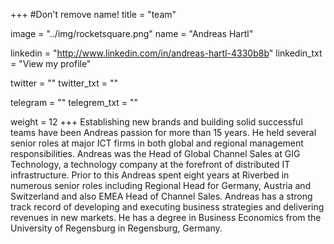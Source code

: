 +++
#Don't remove name!
title = "team"

image = "../img/rocketsquare.png"
name = "Andreas Hartl"

linkedin = "http://www.linkedin.com/in/andreas-hartl-4330b8b"
linkedin_txt = "View my profile"

twitter = ""
twitter_txt = ""

telegram = ""
telegrem_txt = ""

weight = 12
+++
Establishing new brands and building solid successful teams have been Andreas passion for more than 15 years. He held several senior roles at major ICT firms in both global and regional management responsibilities. Andreas was the Head of Global Channel Sales at GIG Technology, a technology company at the forefront of distributed IT infrastructure. Prior to this Andreas spent eight years at Riverbed in numerous senior roles including Regional Head for Germany, Austria and Switzerland and also EMEA Head of Channel Sales.
Andreas has a strong track record of developing and executing business strategies and delivering revenues in new markets. He has a degree in Business Economics from the University of Regensburg in Regensburg, Germany.

